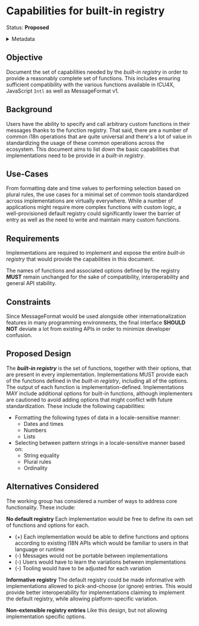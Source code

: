 # Capabilities for built-in registry

Status: **Proposed**

<details>
	<summary>Metadata</summary>
	<dl>
		<dt>Contributors</dt>
		<dd>@ryzokuken</dd>
		<dt>First proposed</dt>
		<dd>2023-08-22</dd>
		<dt>Pull Request</dt>
		<dd><a href="https://github.com/unicode-org/message-format-wg/pull/457">#457</a></dd>
	</dl>
</details>

## Objective

Document the set of capabilities needed by the _built-in registry_ in order to provide a reasonably complete set of
functions.
This includes ensuring sufficient compatibility with the various functions available in ICU4X, JavaScript `Intl` as well
as MessageFormat v1.

## Background

Users have the ability to specify and call arbitrary custom functions in their messages thanks to the function registry.
That said, there are a number of common i18n operations that are quite universal and there's a lot of value in
standardizing the usage of these common operations across the ecosystem.
This document aims to list down the basic capabilities that implementations need to be provide in a _built-in registry_.

## Use-Cases

From formatting date and time values to performing selection based on plural rules, the use cases for a minimal set of
common tools standardized across implementations are virtually everywhere.
While a number of applications might require more complex functions with custom logic, a well-provisioned default
registry could significantly lower the barrier of entry as well as the need to write and maintain many custom functions.

## Requirements

Implementations are required to implement and expose the entire _built-in registry_ that would provide the capabilities
in this document.

The names of functions and associated options defined by the registry **MUST** remain unchanged for the sake of
compatibility, interoperability and general API stability.

## Constraints

Since MessageFormat would be used alongside other internationalization features in many programming environments, the
final interface **SHOULD NOT** deviate a lot from existing APIs in order to minimize developer confusion.

## Proposed Design

The **_<dfn>built-in registry</dfn>_** is the set of functions, together with their options, that are present in every
implementation.
Implementations MUST provide each of the functions defined in the _built-in registry_, including all of the options.
The output of each function is implementation-defined.
Implementations MAY include additional options for built-in functions, although implementers are cautioned to avoid
adding options that might conflict with future standardization.
These include the following capabilities:

- Formatting the following types of data in a locale-sensitive manner:
  - Dates and times
  - Numbers
  - Lists
- Selecting between pattern strings in a locale-sensitive manner based on:
  - String equality
  - Plural rules
  - Ordinality

## Alternatives Considered

The working group has considered a number of ways to address core functionality. These include:

**No default registry** Each implementation would be free to define its own set of functions and options for each.

- (+) Each implementation would be able to define functions and options according to existing I18N APIs which would be
  familiar to users in that language or runtime
- (-) Messages would not be portable between implementations
- (-) Users would have to learn the variations between implementations
- (-) Tooling would have to be adjusted for each variation

**Informative registry** The default registry could be made informative with implementations allowed to pick-and-choose
(or ignore) entries.
This would provide better interoperability for implementations claiming to implement the default registry, while
allowing platform-specific variation.

**Non-extensible registry entries** Like this design, but not allowing implementation specific options.
